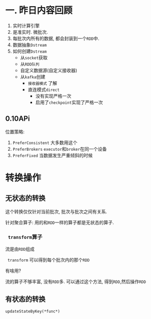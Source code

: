 # 一. 昨日内容回顾

1. 实时计算引擎
2. 是准实时. 微批次.
3. 每批次内所有的数据, 都会封装到一个`RDD`中.
4. 数据抽象`Dstream`
5. 如何创建`Dstream`
   - 从`socket`获取
   - 从`RDD队列`
   - 自定义数据源(自定义接收器)
   - 从`kafka`创建
     - `接收器模式` 了解
     - 直连模式`direct`
       - 没有实现严格一次
       - 启用了`checkpoint`实现了严格一次



## 0.10APi

位置策略:

1. `PreferConsistent` 大多数用这个
2. `PreferBrokers` `executor`和`broker`在同一个设备
3. `PreferFixed`  当数据发生严重倾斜的时候

# 转换操作

## 无状态的转换

这个转换仅仅针对当前批次, 批次与批次之间有关系.

针对聚合算子:  用的和`RDD`一样的算子都是无状态的算子.

### ` transform`算子

流是由`RDD`组成

` transform` 可以得到每个批次内的那个`RDD`

有啥用?

流的算子不够丰富, 没有`RDD`多. 可以通过这个方法, 得到`RDD`,然后操作`RDD` 

## 有状态的转换

`updateStateByKey(*func*)`



